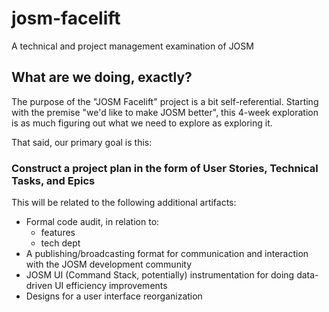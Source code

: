 # josm-facelift
A technical and project management examination of JOSM

## What are we doing, exactly?

The purpose of the "JOSM Facelift" project is a bit self-referential. Starting with the premise "we'd like to make JOSM better", this 4-week exploration is as much figuring out what we need to explore as exploring it.

That said, our primary goal is this:

### Construct a project plan in the form of User Stories, Technical Tasks, and Epics

This will be related to the following additional artifacts:

* Formal code audit, in relation to:
  * features
  * tech dept
* A publishing/broadcasting format for communication and interaction with the JOSM development community
* JOSM UI (Command Stack, potentially) instrumentation for doing data-driven UI efficiency improvements
* Designs for a user interface reorganization
